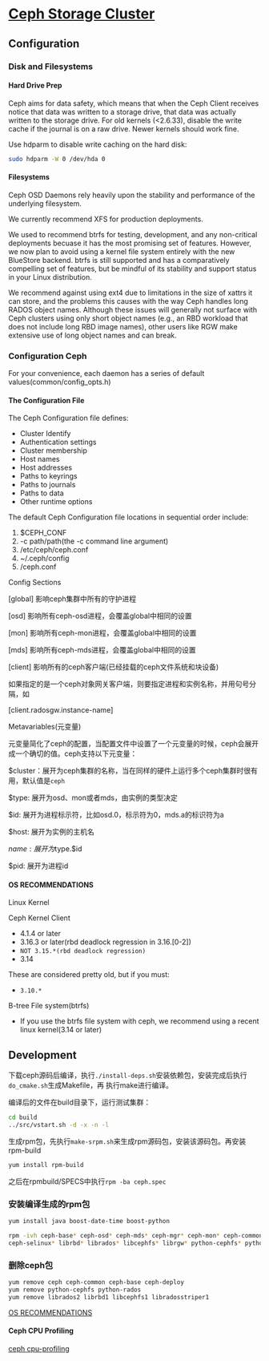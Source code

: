 # [Ceph Storage Cluster](http://docs.ceph.com/docs/master/rados/)

## Configuration

### Disk and Filesystems

#### Hard Drive Prep

Ceph aims for data safety, which means that when the Ceph Client receives notice
that data was written to a storage drive, that data was actually written to the
storage drive. For old kernels (<2.6.33), disable the write cache if the journal
is on a raw drive. Newer kernels should work fine.

Use hdparm to disable write caching on the hard disk:

```sh
sudo hdparm -W 0 /dev/hda 0
```

#### Filesystems

Ceph OSD Daemons rely heavily upon the stability and performance of the
underlying filesystem.

We currently recommend XFS for production deployments.

We used to recommend btrfs for testing, development, and any non-critical
deployments becuase it has the most promising set of features. However, we now
plan to avoid using a kernel file system entirely with the new BlueStore backend.
btrfs is still supported and has a comparatively compelling set of features,
but be mindful of its stability and support status in your Linux distribution.

We recommend against using ext4 due to limitations in the size of xattrs it can
store, and the problems this causes with the way Ceph handles long RADOS object
names. Although these issues will generally not surface with Ceph clusters using
only short object names (e.g., an RBD workload that does not include long RBD
image names), other users like RGW make extensive use of long object names and
can break.

### Configuration Ceph

For your convenience, each daemon has a series of default values(common/config_opts.h)

#### The Configuration File

The Ceph Configuration file defines:

* Cluster Identify
* Authentication settings
* Cluster membership
* Host names
* Host addresses
* Paths to keyrings
* Paths to journals
* Paths to data
* Other runtime options

The default Ceph Configuration file locations in sequential order include:

1. $CEPH_CONF
2. -c path/path(the -c command line argument)
3. /etc/ceph/ceph.conf
4. ~/.ceph/config
5. /ceph.conf

Config Sections

[global] 影响ceph集群中所有的守护进程

[osd] 影响所有ceph-osd进程，会覆盖global中相同的设置

[mon] 影响所有ceph-mon进程，会覆盖global中相同的设置

[mds] 影响所有ceph-mds进程，会覆盖global中相同的设置

[client] 影响所有的ceph客户端(已经挂载的ceph文件系统和块设备)

如果指定的是一个ceph对象网关客户端，则要指定进程和实例名称，并用句号分隔，如

[client.radosgw.instance-name]

Metavariables(元变量)

元变量简化了ceph的配置，当配置文件中设置了一个元变量的时候，ceph会展开成一个确切的值。ceph支持以下元变量：

$cluster：展开为ceph集群的名称，当在同样的硬件上运行多个ceph集群时很有用，默认值是`ceph`

$type: 展开为osd、mon或者mds，由实例的类型决定

$id: 展开为进程标示符，比如osd.0，标示符为0，mds.a的标识符为a

$host: 展开为实例的主机名

$name: 展开为$type.$id

$pid: 展开为进程id

#### OS RECOMMENDATIONS

Linux Kernel

Ceph Kernel Client

* 4.1.4 or later
* 3.16.3 or later(rbd deadlock regression in 3.16.[0-2])
* `NOT 3.15.*(rbd deadlock regression)`
* 3.14

These are considered pretty old, but if you must:

* `3.10.*`

B-tree File system(btrfs)

* If you use the btrfs file system with ceph, we recommend using a recent linux kernel(3.14 or later)

## Development

下载ceph源码后编译，执行`./install-deps.sh`安装依赖包，安装完成后执行`do_cmake.sh`生成Makefile，再
执行make进行编译。

编译后的文件在build目录下，运行测试集群：

```sh
cd build
../src/vstart.sh -d -x -n -l
```

生成rpm包，先执行`make-srpm.sh`来生成rpm源码包，安装该源码包。再安装rpm-build

```sh
yum install rpm-build
```

之后在rpmbuild/SPECS中执行`rpm -ba ceph.spec`

### 安装编译生成的rpm包

```sh
yum install java boost-date-time boost-python

rpm -ivh ceph-base* ceph-osd* ceph-mds* ceph-mgr* ceph-mon* ceph-common* \
ceph-selinux* librbd* librados* libcephfs* librgw* python-cephfs* python-rados* python-rbd*
```

### 删除ceph包

```sh
yum remove ceph ceph-common ceph-base ceph-deploy 
yum remove python-cephfs python-rados 
yum remove librados2 librbd1 libcephfs1 libradosstriper1
```


[OS RECOMMENDATIONS](http://docs.ceph.com/docs/master/start/os-recommendations/)

#### Ceph CPU Profiling

[ceph cpu-profiling](http://docs.ceph.com/docs/master/rados/troubleshooting/cpu-profiling/)
